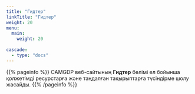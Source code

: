 ```yaml
---
title: "Гидтер"
linkTitle: "Гидтер"
weight: 20
menu:
  main:
    weight: 20
    
cascade:
  - type: "docs"
---
```


{{% pageinfo %}}
CAMGDP веб-сайтының **Гидтер** бөлімі ел бойынша қолжетімді ресурстарға және таңдалған тақырыптарға түсіндірме шолу жасайды.
{{% /pageinfo %}}
